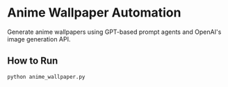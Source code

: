 # Anime Wallpaper Automation

Generate anime wallpapers using GPT-based prompt agents and OpenAI's image generation API.

## How to Run

```bash
python anime_wallpaper.py
